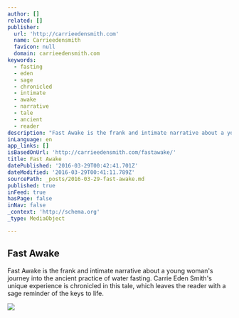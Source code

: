 ```yaml
---
author: []
related: []
publisher:
  url: 'http://carrieedensmith.com'
  name: Carrieedensmith
  favicon: null
  domain: carrieedensmith.com
keywords:
  - fasting
  - eden
  - sage
  - chronicled
  - intimate
  - awake
  - narrative
  - tale
  - ancient
  - reader
description: "Fast Awake is the frank and intimate narrative about a young woman's journey into the ancient practice of water fasting. Carrie Eden Smith's unique experience is chronicled in this tale, which leaves the reader with a sage reminder of the keys to life."
inLanguage: en
app_links: []
isBasedOnUrl: 'http://carrieedensmith.com/fastawake/'
title: Fast Awake
datePublished: '2016-03-29T00:42:41.701Z'
dateModified: '2016-03-29T00:41:11.789Z'
sourcePath: _posts/2016-03-29-fast-awake.md
published: true
inFeed: true
hasPage: false
inNav: false
_context: 'http://schema.org'
_type: MediaObject

---
```

<article style=""><h1>Fast Awake</h1><p>Fast Awake is the frank and intimate narrative about a young woman's journey into the ancient practice of water fasting. Carrie Eden Smith's unique experience is chronicled in this tale, which leaves the reader with a sage reminder of the keys to life.</p><img src="http://carrieedensmith.com/wp-content/uploads/2014/07/54543_10150091706612975_6651755_o-168x300.jpg" /></article>
